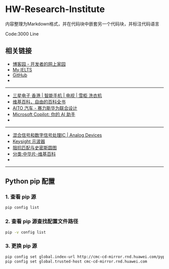 # HW-Research-Institute

内容整理为Markdown格式，并在代码块中嵌套另一个代码块，并标注代码语言

Code:3000 Line

## 相关链接

- [博客园 - 开发者的网上家园](https://www.cnblogs.com/)
- [My IELTS](https://hefengxian.github.io/my-ielts/#/vocabulary)
- [GitHub](https://github.com/)
- 
------
- [三星电子 香港 | 智能手机 | 电视 | 雪柜 洗衣机](https://www.samsung.com/hk/)
- [维基百科，自由的百科全书](https://zh.wikipedia.org/)
- [AITO 汽车 - 赛力斯华为联合设计](https://aito.auto/)
- [Microsoft Copilot: 你的 AI 助手](https://copilot.microsoft.com/)
- 
------
- [混合信号和数字信号处理IC | Analog Devices](https://www.analog.com/cn/index.html)
- [Keysight 示波器](https://www.keysight.com.cn/cn/zh/products/oscilloscopes.html)
- [阻抗匹配与史密斯圆图](https://www.analog.com/cn/resources/technical-articles/impedance-matching-and-smith-chart-impedance-maxim-integrated.html)
- [分类:中华片-维基百科](https://zh.wikipedia.org/wiki/Category:%E4%B8%AD%E5%8D%8E%E4%BA%BA%E6%B0%91%E5%85%B1%E5%92%8C%E5%9B%BD%E7%A6%81%E7%89%87)
- 
------

## Python pip 配置

### 1. 查看 pip 源
```bash
pip config list
```

### 2. 查看 pip 源查找配置文件路径
```bash
pip -v config list
```

### 3. 更换 pip 源
```bash
pip config set global.index-url http://cmc-cd-mirror.rnd.huawei.com/pypi/simple
pip config set global.trusted-host cmc-cd-mirror.rnd.huawei.com
```
